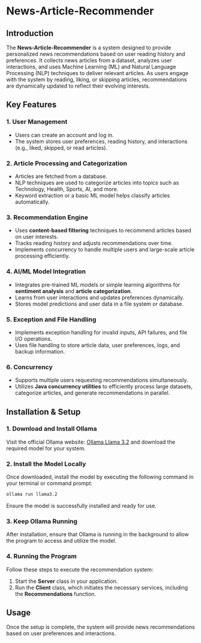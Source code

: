 # News-Article-Recommender

## Introduction
The **News-Article-Recommender** is a system designed to provide personalized news recommendations based on user reading history and preferences. It collects news articles from a dataset, analyzes user interactions, and uses Machine Learning (ML) and Natural Language Processing (NLP) techniques to deliver relevant articles. As users engage with the system by reading, liking, or skipping articles, recommendations are dynamically updated to reflect their evolving interests.

## Key Features
### 1. User Management
- Users can create an account and log in.
- The system stores user preferences, reading history, and interactions (e.g., liked, skipped, or read articles).

### 2. Article Processing and Categorization
- Articles are fetched from a database.
- NLP techniques are used to categorize articles into topics such as Technology, Health, Sports, AI, and more.
- Keyword extraction or a basic ML model helps classify articles automatically.

### 3. Recommendation Engine
- Uses **content-based filtering** techniques to recommend articles based on user interests.
- Tracks reading history and adjusts recommendations over time.
- Implements concurrency to handle multiple users and large-scale article processing efficiently.

### 4. AI/ML Model Integration
- Integrates pre-trained ML models or simple learning algorithms for **sentiment analysis** and **article categorization**.
- Learns from user interactions and updates preferences dynamically.
- Stores model predictions and user data in a file system or database.

### 5. Exception and File Handling
- Implements exception handling for invalid inputs, API failures, and file I/O operations.
- Uses file handling to store article data, user preferences, logs, and backup information.

### 6. Concurrency
- Supports multiple users requesting recommendations simultaneously.
- Utilizes **Java concurrency utilities** to efficiently process large datasets, categorize articles, and generate recommendations in parallel.

## Installation & Setup

### 1. Download and Install Ollama
Visit the official Ollama website: [Ollama Llama 3.2](https://ollama.com/library/llama3.2) and download the required model for your system.

### 2. Install the Model Locally
Once downloaded, install the model by executing the following command in your terminal or command prompt:

```sh
ollama run llama3.2
```

Ensure the model is successfully installed and ready for use.

### 3. Keep Ollama Running
After installation, ensure that Ollama is running in the background to allow the program to access and utilize the model.

### 4. Running the Program
Follow these steps to execute the recommendation system:
1. Start the **Server** class in your application.
2. Run the **Client** class, which initiates the necessary services, including the **Recommendations** function.

## Usage
Once the setup is complete, the system will provide news recommendations based on user preferences and interactions.


